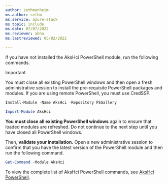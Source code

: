 ```yaml
---
author: sethmanheim
ms.author: sethm
ms.service: azure-stack
ms.topic: include
ms.date: 07/07/2022
ms.reviewer: abha
ms.lastreviewed: 05/02/2022

---
```


If you have not installed the AksHci PowerShell module, run the following commands.

> [!IMPORTANT]  
> You must close all existing PowerShell windows and then open a fresh administrative session to install the pre-requisite PowerShell packages and modules. If you are using remote PowerShell, you must use CredSSP.

```powershell
Install-Module -Name AksHci -Repository PSGallery
```

```powershell
Import-Module AksHci
```

**You must close all existing PowerShell windows** again to ensure that loaded modules are refreshed. Do not continue to the next step until you have closed all PowerShell windows. 

Then, **validate your installation.**  Open a new administrative session to confirm that you have the latest version of the PowerShell module and then run the following command.

```powershell
Get-Command -Module AksHci
```

To view the complete list of AksHci PowerShell commands, see [AksHci PowerShell](../reference/ps/index.md).
